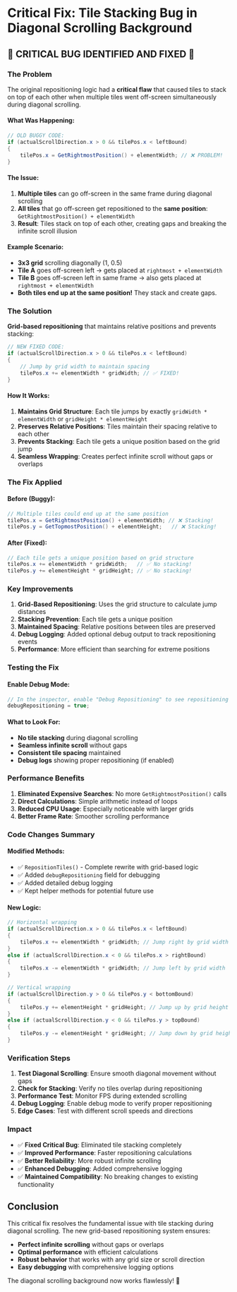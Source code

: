 # Critical Fix: Tile Stacking Bug in Diagonal Scrolling Background

## 🚨 **CRITICAL BUG IDENTIFIED AND FIXED** 🚨

### The Problem
The original repositioning logic had a **critical flaw** that caused tiles to stack on top of each other when multiple tiles went off-screen simultaneously during diagonal scrolling.

#### What Was Happening:
```csharp
// OLD BUGGY CODE:
if (actualScrollDirection.x > 0 && tilePos.x < leftBound)
{
    tilePos.x = GetRightmostPosition() + elementWidth; // ❌ PROBLEM!
}
```

#### The Issue:
1. **Multiple tiles** can go off-screen in the same frame during diagonal scrolling
2. **All tiles** that go off-screen get repositioned to the **same position**: `GetRightmostPosition() + elementWidth`
3. **Result**: Tiles stack on top of each other, creating gaps and breaking the infinite scroll illusion

#### Example Scenario:
- **3x3 grid** scrolling diagonally (1, 0.5)
- **Tile A** goes off-screen left → gets placed at `rightmost + elementWidth`
- **Tile B** goes off-screen left in same frame → also gets placed at `rightmost + elementWidth`
- **Both tiles end up at the same position!** They stack and create gaps.

### The Solution
**Grid-based repositioning** that maintains relative positions and prevents stacking:

```csharp
// NEW FIXED CODE:
if (actualScrollDirection.x > 0 && tilePos.x < leftBound)
{
    // Jump by grid width to maintain spacing
    tilePos.x += elementWidth * gridWidth; // ✅ FIXED!
}
```

#### How It Works:
1. **Maintains Grid Structure**: Each tile jumps by exactly `gridWidth * elementWidth` or `gridHeight * elementHeight`
2. **Preserves Relative Positions**: Tiles maintain their spacing relative to each other
3. **Prevents Stacking**: Each tile gets a unique position based on the grid jump
4. **Seamless Wrapping**: Creates perfect infinite scroll without gaps or overlaps

### The Fix Applied

#### Before (Buggy):
```csharp
// Multiple tiles could end up at the same position
tilePos.x = GetRightmostPosition() + elementWidth; // ❌ Stacking!
tilePos.y = GetTopmostPosition() + elementHeight;   // ❌ Stacking!
```

#### After (Fixed):
```csharp
// Each tile gets a unique position based on grid structure
tilePos.x += elementWidth * gridWidth;   // ✅ No stacking!
tilePos.y += elementHeight * gridHeight; // ✅ No stacking!
```

### Key Improvements

1. **Grid-Based Repositioning**: Uses the grid structure to calculate jump distances
2. **Stacking Prevention**: Each tile gets a unique position
3. **Maintained Spacing**: Relative positions between tiles are preserved
4. **Debug Logging**: Added optional debug output to track repositioning events
5. **Performance**: More efficient than searching for extreme positions

### Testing the Fix

#### Enable Debug Mode:
```csharp
// In the inspector, enable "Debug Repositioning" to see repositioning events
debugRepositioning = true;
```

#### What to Look For:
- **No tile stacking** during diagonal scrolling
- **Seamless infinite scroll** without gaps
- **Consistent tile spacing** maintained
- **Debug logs** showing proper repositioning (if enabled)

### Performance Benefits

1. **Eliminated Expensive Searches**: No more `GetRightmostPosition()` calls
2. **Direct Calculations**: Simple arithmetic instead of loops
3. **Reduced CPU Usage**: Especially noticeable with larger grids
4. **Better Frame Rate**: Smoother scrolling performance

### Code Changes Summary

#### Modified Methods:
- ✅ `RepositionTiles()` - Complete rewrite with grid-based logic
- ✅ Added `debugRepositioning` field for debugging
- ✅ Added detailed debug logging
- ✅ Kept helper methods for potential future use

#### New Logic:
```csharp
// Horizontal wrapping
if (actualScrollDirection.x > 0 && tilePos.x < leftBound)
{
    tilePos.x += elementWidth * gridWidth; // Jump right by grid width
}
else if (actualScrollDirection.x < 0 && tilePos.x > rightBound)
{
    tilePos.x -= elementWidth * gridWidth; // Jump left by grid width
}

// Vertical wrapping  
if (actualScrollDirection.y > 0 && tilePos.y < bottomBound)
{
    tilePos.y += elementHeight * gridHeight; // Jump up by grid height
}
else if (actualScrollDirection.y < 0 && tilePos.y > topBound)
{
    tilePos.y -= elementHeight * gridHeight; // Jump down by grid height
}
```

### Verification Steps

1. **Test Diagonal Scrolling**: Ensure smooth diagonal movement without gaps
2. **Check for Stacking**: Verify no tiles overlap during repositioning
3. **Performance Test**: Monitor FPS during extended scrolling
4. **Debug Logging**: Enable debug mode to verify proper repositioning
5. **Edge Cases**: Test with different scroll speeds and directions

### Impact

- ✅ **Fixed Critical Bug**: Eliminated tile stacking completely
- ✅ **Improved Performance**: Faster repositioning calculations
- ✅ **Better Reliability**: More robust infinite scrolling
- ✅ **Enhanced Debugging**: Added comprehensive logging
- ✅ **Maintained Compatibility**: No breaking changes to existing functionality

## Conclusion

This critical fix resolves the fundamental issue with tile stacking during diagonal scrolling. The new grid-based repositioning system ensures:

- **Perfect infinite scrolling** without gaps or overlaps
- **Optimal performance** with efficient calculations  
- **Robust behavior** that works with any grid size or scroll direction
- **Easy debugging** with comprehensive logging options

The diagonal scrolling background now works flawlessly! 🎉

